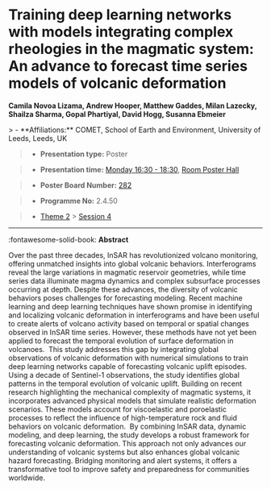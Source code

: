 # Training deep learning networks with models integrating complex rheologies in the magmatic system: An advance to forecast time series models of volcanic deformation

**Camila Novoa Lizama, Andrew Hooper, Matthew Gaddes, Milan Lazecky, Shailza Sharma, Gopal Phartiyal, David Hogg, Susanna Ebmeier**

<!-- more -->> - **Affiliations:** COMET, School of Earth and Environment, University of Leeds, Leeds, UK

> - **Presentation type:** Poster

> - **Presentation time:** [Monday 16:30 - 18:30](../sessions_comparison.md#__tabbed_1_6), [Room Poster Hall](../maps_venue.md#__tabbed_1_1)

> - **Poster Board Number:** [282](../map_poster_boards.md#monday)

> - **Programme No:** 2.4.50

> - [Theme 2](../theme2.md) > [Session 4](../sessions/session-2-4.md)

--- 

:fontawesome-solid-book: **Abstract**

Over the past three decades, InSAR has revolutionized volcano monitoring, offering unmatched insights into global volcanic behaviors. Interferograms reveal the large variations in magmatic reservoir geometries, while time series data illuminate magma dynamics and complex subsurface processes occurring at depth. Despite these advances, the diversity of volcanic behaviors poses challenges for forecasting modeling. Recent machine learning and deep learning techniques have shown promise in identifying and localizing volcanic deformation in interferograms and have been useful to create alerts of volcano activity based on temporal or spatial changes observed in InSAR time series. However, these methods have not yet been applied to forecast the temporal evolution of surface deformation in volcanoes. 
This study addresses this gap by integrating global observations of volcanic deformation with numerical simulations to train deep learning networks capable of forecasting volcanic uplift episodes. Using a decade of Sentinel-1 observations, the study identifies global patterns in the temporal evolution of volcanic uplift. Building on recent research highlighting the mechanical complexity of magmatic systems, it incorporates advanced physical models that simulate realistic deformation scenarios. These models account for viscoelastic and poroelastic processes to reflect the influence of high-temperature rock and fluid behaviors on volcanic deformation. 
By combining InSAR data, dynamic modeling, and deep learning, the study develops a robust framework for forecasting volcanic deformation. This approach not only advances our understanding of volcanic systems but also enhances global volcanic hazard forecasting. Bridging monitoring and alert systems, it offers a transformative tool to improve safety and preparedness for communities worldwide. 

